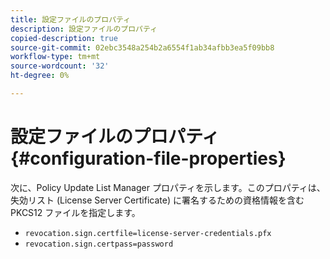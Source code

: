```yaml
---
title: 設定ファイルのプロパティ
description: 設定ファイルのプロパティ
copied-description: true
source-git-commit: 02ebc3548a254b2a6554f1ab34afbb3ea5f09bb8
workflow-type: tm+mt
source-wordcount: '32'
ht-degree: 0%

---
```


# 設定ファイルのプロパティ {#configuration-file-properties}

次に、Policy Update List Manager プロパティを示します。このプロパティは、失効リスト (License Server Certificate) に署名するための資格情報を含む PKCS12 ファイルを指定します。

* `revocation.sign.certfile=license-server-credentials.pfx`
* `revocation.sign.certpass=password`
